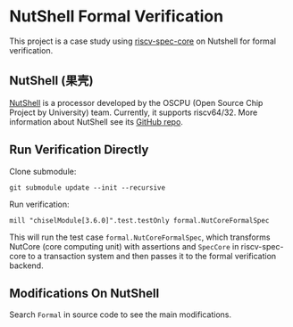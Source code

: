 # NutShell Formal Verification

This project is a case study using
[riscv-spec-core](https://github.com/iscas-tis/riscv-spec-core) on Nutshell for
formal verification.

## NutShell (果壳)

[NutShell](https://github.com/OSCPU/NutShell) is a processor developed by the
OSCPU (Open Source Chip Project by University) team.
Currently, it supports riscv64/32.
More information about NutShell see its
[GitHub repo](https://github.com/OSCPU/NutShell).

## Run Verification Directly

Clone submodule:

```shell
git submodule update --init --recursive
```

Run verification:

```shell
mill "chiselModule[3.6.0]".test.testOnly formal.NutCoreFormalSpec
```

This will run the test case `formal.NutCoreFormalSpec`, which transforms NutCore
(core computing unit) with assertions and `SpecCore` in riscv-spec-core to a
transaction system and then passes it to the formal verification backend.

## Modifications On NutShell

Search `Formal` in source code to see the main modifications.
